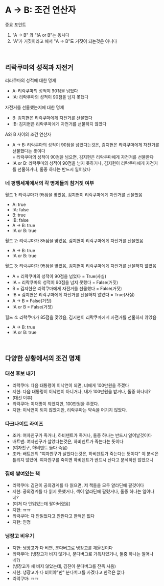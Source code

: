 A -> B: 조건 연산자
========
중요 포인트

1.  "A -> B" 와 "!A or B"는 동치다
2.  "A"가 거짓이라고 해서 "A -> B"도 거짓이 되는것은 아니다

&nbsp;

리락쿠마의 성적과 자전거
--------
리라쿠마의 성적에 대한 명제

- A: 리락쿠마의 성적이 90점을 넘었다
- !A: 리락쿠마의 성적이 90점을 넘지 못했다

자전거를 선물했는지에 대한 명제

- B: 김지현은 리락쿠마에게 자전거를 선물했다
- !B: 김지현은 리락쿠마에게 자전거를 선물하지 않았다

A와 B 사이의 조건 연산자

- A -> B: 리락쿠마의 성적이 90점을 넘었다는것은, 김지현은 리락쿠마에게 자전거를 선물했다는 뜻이다\
  = 리락쿠마의 성적이 90점을 넘으면, 김지현은 리락쿠마에게 자전거를 선물한다
- !A or B: 리락쿠마의 성적이 90점을 넘지 못하거나, 김지현이 리락쿠마에게 자전거를 선물하거나, 둘중 하나는 반드시 일어났다

### 네 평행세계에서의 각 명제들의 참거짓 여부
월드 1: 리락쿠마가 95점을 맞았음, 김지현이 리락쿠마에게 자전거를 선물했음
- A: true
- !A: false
- B: true
- !B: false
- A -> B: true
- !A or B: true

월드 2: 리락쿠마가 85점을 맞았음, 김지현이 리락쿠마에게 자전거를 선물했음
- A -> B: true
- !A or B: true

월드 3: 리락쿠마가 95점을 맞았음, 김지현이 리락쿠마에게 자전거를 선물하지 않았음
- A = 리락쿠마의 성적이 90점을 넘었다 = True(사실)
- !A = 리락쿠마의 성적이 90점을 넘지 못했다 = False(거짓)
- B = 김지현은 리락쿠마에게 자전거를 선물했다 = False(거짓)
- !B = 김지현은 리락쿠마에게 자전거를 선물하지 않았다 = True(사실)
- A -> B = False(거짓)
- !A or B = False(거짓)

월드 4: 리락쿠마가 85점을 맞았음, 김지현이 리락쿠마에게 자전거를 선물하지 않았음
- A -> B: true
- !A or B: true

&nbsp;

다양한 상황에서의 조건 명제
--------
### 대선 후보 내기
- 리락쿠마: 다음 대통령이 이낙연이 되면, 너에게 100만원을 주겠다
- 지현: 다음 대통령이 이낙연이 아니거나, 내가 100만원을 받거나, 둘중 하나네?
- (대선 이후)
- 리락쿠마: 이재명이 되었지만, 100만원을 주겠다.
- 지현: 이낙연이 되지 않았지만, 리락쿠마는 약속을 어기지 않았다.

### 다크나이트 라이즈
- 조커: 여자친구가 죽거나, 하비덴트가 죽거나, 둘중 하나는 반드시 일어날것이다
- 배트맨: 여자친구가 살았다는것은, 하비덴트가 죽는다는 뜻이다
- (여자친구, 하비덴트 둘다 죽음)
- 조커: 배트맨의 "여자친구가 살았다는것은, 하비덴트가 죽는다는 뜻이다" 이 분석은 틀리지 않았어. 여자친구를 죽이면 하비덴트가 반드시 산다고 분석하진 않았으니

### 집에 쌓여있는 책
- 리락쿠마: 김젼이 공의경계를 다 읽으면, 저 책들을 모두 알라딘에 팔것이다
- 지현: 공의경계를 다 읽지 못했거나, 책이 알라딘에 팔렸거나, 둘중 하나는 일어나네?
- (미처 다 안읽었는데 팔아버렸음)
- 지현: ㅠㅠ
- 리락쿠마: 다 안읽었다고 안판다고 한적은 없다
- 지현: 인정

### 냉장고 비우기
- 지현: 냉장고가 다 비면, 분다버그로 냉장고를 채울것이다
- 리락쿠마: (냉장고가 비지 않거나, 분다버그로 가득차있거나, 둘중 하나는 일어나네?)
- (냉장고가 채 비지 않았는데, 김젼이 분다버그를 잔뜩 사옴)
- 지현: 냉장고가 다 비어야"만" 분다버그를 사겠다고 한적은 없다
- 리락쿠마: ㅠㅠ
